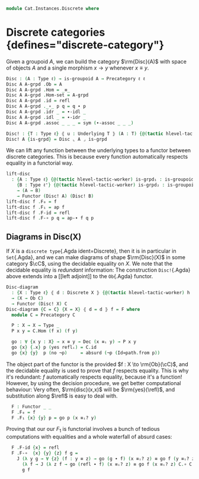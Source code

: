 <!--
```agda
open import Cat.Prelude

open import Data.Id.Base
open import Data.Dec

import Cat.Reasoning
```
-->

```agda
module Cat.Instances.Discrete where
```

<!--
```agda
private variable
  ℓ ℓ' : Level
  X : Type ℓ
  C : Precategory ℓ ℓ'

open Precategory
open Functor
open _=>_
```
-->

# Discrete categories {defines="discrete-category"}

Given a groupoid $A$, we can build the category $\rm{Disc}(A)$ with
space of objects $A$ and a single morphism $x \to y$ whenever $x \equiv
y$.

```agda
Disc : (A : Type ℓ) → is-groupoid A → Precategory ℓ ℓ
Disc A A-grpd .Ob = A
Disc A A-grpd .Hom = _≡_
Disc A A-grpd .Hom-set = A-grpd
Disc A A-grpd .id = refl
Disc A A-grpd ._∘_ p q = q ∙ p
Disc A A-grpd .idr _ = ∙-idl _
Disc A A-grpd .idl _ = ∙-idr _
Disc A A-grpd .assoc _ _ _ = sym (∙-assoc _ _ _)

Disc! : {T : Type ℓ} ⦃ u : Underlying T ⦄ (A : T) {@(tactic hlevel-tactic-worker) is-grpd : is-groupoid ⌞ A ⌟} → Precategory (u .Underlying.ℓ-underlying) (u .Underlying.ℓ-underlying)
Disc! A {is-grpd} = Disc ⌞ A ⌟ is-grpd
```

We can lift any function between the underlying types to a functor
between discrete categories. This is because every function
automatically respects equality in a functorial way.

```agda
lift-disc
  : {A : Type ℓ} {@(tactic hlevel-tactic-worker) is-grpd₁ : is-groupoid A} 
    {B : Type ℓ'} {@(tactic hlevel-tactic-worker) is-grpd₂ : is-groupoid B}
    → (A → B) 
    → Functor (Disc! A) (Disc! B)
lift-disc f .F₀ = f
lift-disc f .F₁ = ap f
lift-disc f .F-id = refl
lift-disc f .F-∘ p q = ap-∙ f q p
```

<!--
```agda
Codisc' : ∀ {ℓ'} → Type ℓ → Precategory ℓ ℓ'
Codisc' x .Ob = x
Codisc' x .Hom _ _ = Lift _ ⊤
Codisc' x .Hom-set _ _ = is-prop→is-set (λ _ _ i → lift tt)
Codisc' x .id = lift tt
Codisc' x ._∘_ _ _ = lift tt
Codisc' x .idr _ = refl
Codisc' x .idl _ = refl
Codisc' x .assoc _ _ _ = refl
```
-->

## Diagrams in Disc(X)

If $X$ is a `discrete type`{.Agda ident=Discrete}, then it is in
particular in `Set`{.Agda}, and we can make diagrams of shape
$\rm{Disc}(X)$ in some category $\cC$, using the decidable
equality on $X$. We note that the decidable equality is _redundant_
information: The construction `Disc!`{.Agda} above extends into a [[left
adjoint]] to the `Ob`{.Agda} functor.

```agda
Disc-diagram
  : {X : Type ℓ} ⦃ d : Discrete X ⦄ {@(tactic hlevel-tactic-worker) h : is-groupoid X} 
  → (X → Ob C)
  → Functor (Disc! X) C
Disc-diagram {C = C} {X = X} ⦃ d = d ⦄ f = F where
  module C = Precategory C

  P : X → X → Type _
  P x y = C.Hom (f x) (f y)

  go : ∀ {x y : X} → x ≡ y → Dec (x ≡ᵢ y) → P x y
  go {x} {.x} p (yes reflᵢ) = C.id
  go {x} {y}  p (no ¬p)     = absurd (¬p (Id≃path.from p))
```

The object part of the functor is the provided $f : X \to
\rm{Ob}(\cC)$, and the decidable equality is used to prove that
$f$ respects equality. This is why it's redundant: $f$ automatically
respects equality, because it's a function! However, by using the
decision procedure, we get better computational behaviour: Very often,
$\rm{disc}(x,x)$ will be $\rm{yes}(\refl)$, and
substitution along $\refl$ is easy to deal with.

```agda
  F : Functor _ _
  F .F₀ = f
  F .F₁ {x} {y} p = go p (x ≡ᵢ? y)
```

Proving that our our $F_1$ is functorial involves a bunch of tedious
computations with equalities and a whole waterfall of absurd cases:

```agda
  F .F-id {x} = refl
  F .F-∘  {x} {y} {z} f g =
    J (λ y g → ∀ {z} (f : y ≡ z) → go (g ∙ f) (x ≡ᵢ? z) ≡ go f (y ≡ᵢ? z) C.∘ go g (x ≡ᵢ? y))
      (λ f → J (λ z f → go (refl ∙ f) (x ≡ᵢ? z) ≡ go f (x ≡ᵢ? z) C.∘ C.id) (sym (C.idr _)) f)
      g f
```

<!--
```
Disc-adjunct
  : {X : Type ℓ} {@(tactic hlevel-tactic-worker) h : is-groupoid X}
  → (X → Ob C)
  → Functor (Disc! X) C
Disc-adjunct {C = C} F .F₀ = F
Disc-adjunct {C = C} F .F₁ p = subst (C .Hom (F _) ⊙ F) p (C .id)
Disc-adjunct {C = C} F .F-id = transport-refl _
Disc-adjunct {C = C} F .F-∘ {x} {y} {z} f g = path where
  import Cat.Reasoning C as C
  go = Disc-adjunct {C = C} F .F₁
  abstract
    path : go (g ∙ f) ≡ C ._∘_ (go f) (go g)
    path =
      J' (λ y z f → ∀ {x} (g : x ≡ y) → go (g ∙ f) ≡ go f C.∘ go g)
        (λ x g → subst-∙ (C .Hom (F _) ⊙ F) _ _ _
              ·· transport-refl _
              ·· C.introl (transport-refl _))
        f {x} g
```
-->

<!--
```agda
Disc-natural
  : {X : Type ℓ} {h : is-groupoid X}
  → {F G : Functor (Disc! X) C}
  → (∀ x → C .Hom (F .F₀ x) (G .F₀ x))
  → F => G
Disc-natural fam .η = fam
Disc-natural {C = C} {F = F} {G = G} fam .is-natural x y f =
  J (λ y p → fam y C.∘ F .F₁ p ≡ (G .F₁ p C.∘ fam x))
    (C.elimr (F .F-id) ∙ C.introl (G .F-id))
    f
  where module C = Cat.Reasoning C
```
-->
